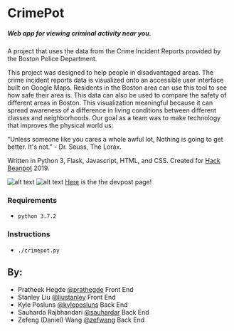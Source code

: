 # CrimePot

##### Web app for viewing criminal activity near you.

A project that uses the data from the Crime Incident Reports provided by the Boston Police Department.

This project was designed to help people in disadvantaged areas. The crime incident reports data is 
visualized onto an accessible user interface built on Google Maps. Residents in the Boston area can use
this tool to see how safe their area is. This data can also be used to compare the safety of different areas
in Boston. This visualization meaningful because it can spread awareness of a difference in living conditions between 
different classes and neighborhoods. Our goal as a team was to make technology that improves the physical world
us: 

“Unless someone like you cares a whole awful lot,
Nothing is going to get better. It's not.” - Dr. Seuss, The Lorax. 


Written in Python 3, Flask, Javascript, HTML, and CSS. Created for [Hack Beanpot](https://hackbeanpot.com/) 2019.

![alt text](https://i.imgur.com/D9MfoGH.png)
![alt text](https://i.imgur.com/bUgYiW4.png
)
[Here](https://devpost.com/software/CrimePot) is the the devpost page!

### Requirements
* `python 3.7.2`

### Instructions
* `./crimepot.py`

## By:
- Pratheek Hegde [@prathegde](https://github.com/prathegde) Front End
- Stanley Liu [@liustanley](https://github.com/liustanley) Front End
- Kyle Posluns [@kyleposluns](https://github.com/kyleposluns) Back End
- Sauharda Rajbhandari [@sauhardar](https://github.com/sauhardar) Back End
- Zefeng (Daniel) Wang [@zefwang](https://github.com/zefwang) Back End
